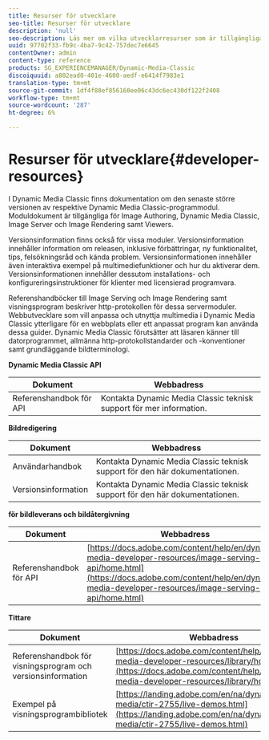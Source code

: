 ```yaml
---
title: Resurser för utvecklare
seo-title: Resurser för utvecklare
description: 'null'
seo-description: Läs mer om vilka utvecklarresurser som är tillgängliga för Dynamic Media.
uuid: 97702f33-fb9c-4ba7-9c42-757dec7e6645
contentOwner: admin
content-type: reference
products: SG_EXPERIENCEMANAGER/Dynamic-Media-Classic
discoiquuid: a802ead0-401e-4600-aedf-e6414f7983e1
translation-type: tm+mt
source-git-commit: 1df4f88ef856160ee06c43dc6ec430df122f2408
workflow-type: tm+mt
source-wordcount: '287'
ht-degree: 6%

---
```



# Resurser för utvecklare{#developer-resources}

I Dynamic Media Classic finns dokumentation om den senaste större versionen av respektive Dynamic Media Classic-programmodul. Moduldokument är tillgängliga för Image Authoring, Dynamic Media Classic, Image Server och Image Rendering samt Viewers.

Versionsinformation finns också för vissa moduler. Versionsinformation innehåller information om releasen, inklusive förbättringar, ny funktionalitet, tips, felsökningsråd och kända problem. Versionsinformationen innehåller även interaktiva exempel på multimediefunktioner och hur du aktiverar dem. Versionsinformationen innehåller dessutom installations- och konfigureringsinstruktioner för klienter med licensierad programvara.

Referenshandböcker till Image Serving och Image Rendering samt visningsprogram beskriver http-protokollen för dessa servermoduler. Webbutvecklare som vill anpassa och utnyttja multimedia i Dynamic Media Classic ytterligare för en webbplats eller ett anpassat program kan använda dessa guider. Dynamic Media Classic förutsätter att läsaren känner till datorprogrammet, allmänna http-protokollstandarder och -konventioner samt grundläggande bildterminologi.


**Dynamic Media Classic API**

| Dokument | Webbadress |
|--- |--- |
| Referenshandbok för API | Kontakta Dynamic Media Classic teknisk support för mer information. |

**Bildredigering**

| Dokument | Webbadress |
|--- |--- |
| Användarhandbok | Kontakta Dynamic Media Classic teknisk support för den här dokumentationen. |
| Versionsinformation | Kontakta Dynamic Media Classic teknisk support för den här dokumentationen. |

**för bildleverans och bildåtergivning**

| Dokument | Webbadress |
|--- |--- |
| Referenshandbok för API | [https://docs.adobe.com/content/help/en/dynamic-media-developer-resources/image-serving-api/home.html](https://docs.adobe.com/content/help/en/dynamic-media-developer-resources/image-serving-api/home.html) |

**Tittare**

| Dokument | Webbadress |
|--- |--- |
| Referenshandbok för visningsprogram och versionsinformation | [https://docs.adobe.com/content/help/en/dynamic-media-developer-resources/library/home.html](https://docs.adobe.com/content/help/en/dynamic-media-developer-resources/library/home.html) |
| Exempel på visningsprogrambibliotek | [https://landing.adobe.com/en/na/dynamic-media/ctir-2755/live-demos.html](https://landing.adobe.com/en/na/dynamic-media/ctir-2755/live-demos.html) |


<!-- 

**Web-to-Print**

|Document|Web address|
|--- |--- |
|Reference Guide|[https://www.adobe.com/go/learn_s7_webtoprint_en](https://www.adobe.com/go/learn_s7_webtoprint_en)| 

-->
